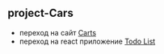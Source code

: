 ## project-Cars
- переход на сайт [Carts]( https://vasilievkosta.github.io/project-Cars/)
- переход на react приложение [Todo List]( https://vasilievkosta.github.io/test-gh-pages/)
